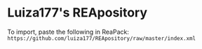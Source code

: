 # Luiza177's REApository

To import, paste the following in ReaPack:
`https://github.com/luiza177/REApository/raw/master/index.xml`